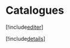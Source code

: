 # Catalogues

[!include[editer](catalogues.editer.autogen.md)]

[!include[details](catalogues.details.autogen.md)]









































































































